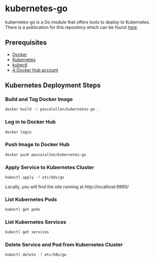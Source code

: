 # kubernetes-go

kubernetes-go is a Go module that offers tools to deploy to Kubernetes. There is a publication for this repository which can be found [here](https://pascalallen.medium.com/how-to-deploy-to-kubernetes-76c42e5ea28c).

## Prerequisites

- [Docker](https://www.docker.com/)
- [Kubernetes](https://kubernetes.io/releases/download/)
- [kubectl](https://kubernetes.io/releases/download/)
- [A Docker Hub account](https://hub.docker.com/)

## Kubernetes Deployment Steps

### Build and Tag Docker Image

```bash
docker build -t pascalallen/kubernetes-go .
```

### Log in to Docker Hub

```bash
docker login
```

### Push Image to Docker Hub

```bash
docker push pascalallen/kubernetes-go
``` 

### Apply Service to Kubernetes Cluster

```bash
kubectl apply -f etc/k8s/go
```

Locally, you will find the site running at http://localhost:9990/

### List Kubernetes Pods

```bash
kubectl get pods
```

### List Kubernetes Services

```bash
kubectl get services
```

### Delete Service and Pod from Kubernetes Cluster

```bash
kubectl delete -f etc/k8s/go
```

